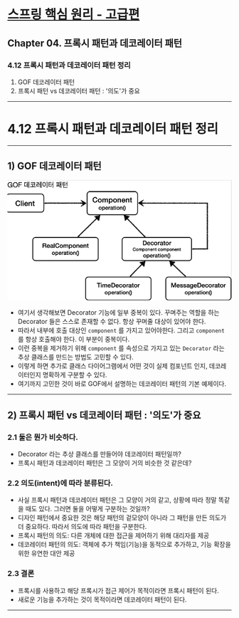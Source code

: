 # <a href = "../README.md" target="_blank">스프링 핵심 원리 - 고급편</a>
## Chapter 04. 프록시 패턴과 데코레이터 패턴
### 4.12 프록시 패턴과 데코레이터 패턴 정리
1) GOF 데코레이터 패턴
2) 프록시 패턴 vs 데코레이터 패턴 : '의도'가 중요
---

# 4.12 프록시 패턴과 데코레이터 패턴 정리

---

## 1) GOF 데코레이터 패턴
![gof_decorator_pattern](img/gof_decorator_pattern.png)

- 여기서 생각해보면 Decorator 기능에 일부 중복이 있다.
꾸며주는 역할을 하는 Decorator 들은 스스로 존재할 수 없다.
항상 꾸며줄 대상이 있어야 한다.
- 따라서 내부에 호출 대상인 `component` 를 가지고 있어야한다. 그리고 `component` 를 항상 호출해야 한다. 이 부분이 중복이다.
- 이런 중복을 제거하기 위해 `component` 를 속성으로 가지고 있는 `Decorator` 라는 추상 클래스를 만드는 방법도 고민할 수 있다.
- 이렇게 하면 추가로 클래스 다이어그램에서 어떤 것이 실제 컴포넌트 인지, 데코레이터인지 명확하게
구분할 수 있다.
- 여기까지 고민한 것이 바로 GOF에서 설명하는 데코레이터 패턴의 기본 예제이다.

---

## 2) 프록시 패턴 vs 데코레이터 패턴 : '의도'가 중요

### 2.1 둘은 뭔가 비슷하다.
- Decorator 라는 추상 클래스를 만들어야 데코레이터 패턴일까?
- 프록시 패턴과 데코레이터 패턴은 그 모양이 거의 비슷한 것 같은데?

### 2.2 의도(intent)에 따라 분류된다.
- 사실 프록시 패턴과 데코레이터 패턴은 그 모양이 거의 같고, 상황에 따라 정말 똑같을 때도 있다. 그러면
둘을 어떻게 구분하는 것일까?
- 디자인 패턴에서 중요한 것은 해당 패턴의 겉모양이 아니라 그 패턴을 만든 의도가 더 중요하다. 따라서
의도에 따라 패턴을 구분한다.
- 프록시 패턴의 의도: 다른 개체에 대한 접근을 제어하기 위해 대리자를 제공
- 데코레이터 패턴의 의도: 객체에 추가 책임(기능)을 동적으로 추가하고, 기능 확장을 위한 유연한 대안 제공

### 2.3 결론
- 프록시를 사용하고 해당 프록시가 접근 제어가 목적이라면 프록시 패턴이 된다.
- 새로운 기능을 추가하는 것이 목적이라면 데코레이터 패턴이 된다.

---
